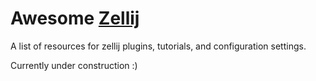 
# Awesome [Zellij](https://github.com/zellij-org/zellij)

A list of resources for zellij plugins, tutorials, and configuration settings.

Currently under construction :)

